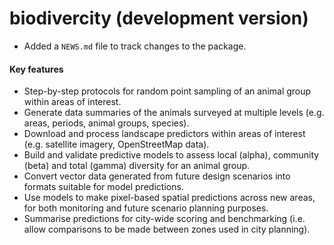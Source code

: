 # biodivercity (development version)

- Added a `NEWS.md` file to track changes to the package.

#### Key features

- Step-by-step protocols for random point sampling of an animal group within areas of interest.
- Generate data summaries of the animals surveyed at multiple levels (e.g. areas, periods, animal groups, species).
- Download and process landscape predictors within areas of interest (e.g. satellite imagery, OpenStreetMap data).
- Build and validate predictive models to assess local (alpha), community (beta) and total (gamma) diversity for an animal group.
- Convert vector data generated from future design scenarios into formats suitable for model predictions.
- Use models to make pixel-based spatial predictions across new areas, for both monitoring and future scenario planning purposes.
- Summarise predictions for city-wide scoring and benchmarking (i.e. allow comparisons to be made between zones used in city planning).
